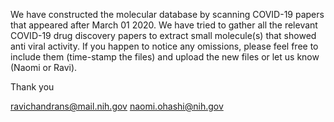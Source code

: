 We have constructed the molecular database by scanning COVID-19 papers that appeared after March 01 2020. 
We have tried to gather all the relevant COVID-19 drug discovery papers to extract small molecule(s) 
that showed anti viral activity. If you happen to notice any omissions, please feel free to include them (time-stamp the files) 
and upload the new files or let us know (Naomi or Ravi). 

Thank you

ravichandrans@mail.nih.gov
naomi.ohashi@nih.gov

